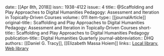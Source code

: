 date:: [[Apr 8th, 2018]]
issn:: 1938-4122
issue:: 4
title:: @Scaffolding and Play Approaches to Digital Humanities Pedagogy: Assessment and Iteration in Topically-Driven Courses
volume:: 011
item-type:: [[journalArticle]]
original-title:: Scaffolding and Play Approaches to Digital Humanities Pedagogy: Assessment and Iteration in Topically-Driven Courses
short-title:: Scaffolding and Play Approaches to Digital Humanities Pedagogy
publication-title:: Digital Humanities Quarterly
journal-abbreviation:: DHQ
authors:: [[Daniel G. Tracy]], [[Elizabeth Massa Hoiem]]
links:: [Local library](zotero://select/groups/2386895/items/5UX8ZTBC), [Web library](https://www.zotero.org/groups/2386895/items/5UX8ZTBC)
